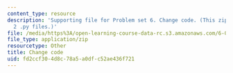 ```yaml
---
content_type: resource
description: 'Supporting file for Problem set 6. Change code. (This zip file includes:
  2 .py files.)'
file: /media/https%3A/open-learning-course-data-rc.s3.amazonaws.com/6-006-introduction-to-algorithms-spring-2008/fd2ccf304d8c78a5a0dfc52ae436f721_ps6_change.zip
file_type: application/zip
resourcetype: Other
title: Change code
uid: fd2ccf30-4d8c-78a5-a0df-c52ae436f721
---
```

